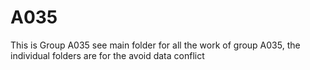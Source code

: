 # A035
This is Group A035
see main folder for all the work of group A035,
the individual folders are for the avoid data conflict
